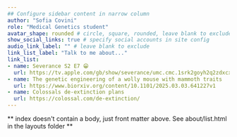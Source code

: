 ```yaml
---
## Configure sidebar content in narrow column
author: "Sofia Covini"
role: "Medical Genetics student"
avatar_shape: rounded # circle, square, rounded, leave blank to exclude
show_social_links: true # specify social accounts in site config
audio_link_label: "" # leave blank to exclude
link_list_label: "Talk to me about..." 
link_list:
- name: Severance S2 E7 😁
  url: https://tv.apple.com/gb/show/severance/umc.cmc.1srk2goyh2q2zdxcx605w8vtx
- name: The genetic engineering of a wolly mouse with mammoth traits
  url: https://www.biorxiv.org/content/10.1101/2025.03.03.641227v1
- name: Colossals de-extinction plans
  url: https://colossal.com/de-extinction/
---
```


** index doesn't contain a body, just front matter above.
See about/list.html in the layouts folder **